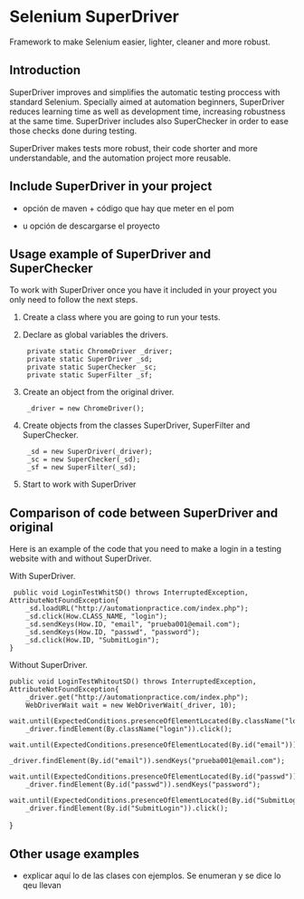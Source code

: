 # Selenium SuperDriver

Framework to make Selenium easier, lighter, cleaner and more robust.


## Introduction

SuperDriver improves and simplifies the automatic testing proccess with standard Selenium. Specially aimed at automation beginners, SuperDriver reduces learning time as well as development time, increasing robustness at the same time. SuperDriver includes also SuperChecker in order to ease those checks done during testing.

SuperDriver makes tests more robust, their code shorter and more understandable, and the automation project more reusable.


## Include SuperDriver in your project

- opción de maven + código que hay que meter en el pom

- u opción de descargarse el proyecto


## Usage example of SuperDriver and SuperChecker

To work with SuperDriver once you have it included in your proyect you only need to follow the next steps.
1) Create a class where you are going to run your tests.
2) Declare as global variables the drivers.

		private static ChromeDriver _driver;
		private static SuperDriver _sd;
		private static SuperChecker _sc;
		private static SuperFilter _sf;
    
3) Create an object from the original driver.

		_driver = new ChromeDriver();
    
4) Create objects from the classes SuperDriver, SuperFilter and SuperChecker.

		_sd = new SuperDriver(_driver);
		_sc = new SuperChecker(_sd);
		_sf = new SuperFilter(_sd);

5) Start to work with SuperDriver


## Comparison of code between SuperDriver and original

Here is an example of the code that you need to make a login in a testing website with and without SuperDriver.

With SuperDriver.

 	 public void LoginTestWhitSD() throws InterruptedException, AttributeNotFoundException{
   		_sd.loadURL("http://automationpractice.com/index.php");
		_sd.click(How.CLASS_NAME, "login");
		_sd.sendKeys(How.ID, "email", "prueba001@email.com");
		_sd.sendKeys(How.ID, "passwd", "password");
		_sd.click(How.ID, "SubmitLogin");
	}
  
	
  Without SuperDriver.
  
	public void LoginTestWhitoutSD() throws InterruptedException, AttributeNotFoundException{
		_driver.get("http://automationpractice.com/index.php");
		WebDriverWait wait = new WebDriverWait(_driver, 10);
		wait.until(ExpectedConditions.presenceOfElementLocated(By.className("login")));
		_driver.findElement(By.className("login")).click();
		wait.until(ExpectedConditions.presenceOfElementLocated(By.id("email")));
		_driver.findElement(By.id("email")).sendKeys("prueba001@email.com");
		wait.until(ExpectedConditions.presenceOfElementLocated(By.id("passwd")));
		_driver.findElement(By.id("passwd")).sendKeys("password");
		wait.until(ExpectedConditions.presenceOfElementLocated(By.id("SubmitLogin")));
		_driver.findElement(By.id("SubmitLogin")).click();
}


## Other usage examples

- explicar aquí lo de las clases con ejemplos. Se enumeran y se dice lo qeu llevan


